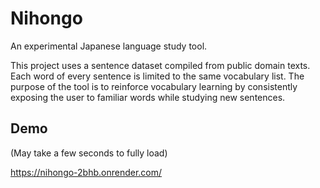 # Nihongo
An experimental Japanese language study tool.

This project uses a sentence dataset compiled from public domain texts. Each word of every sentence is limited to the same vocabulary list. 
The purpose of the tool is to reinforce vocabulary learning by consistently exposing the user to familiar words while studying new sentences.

## Demo
(May take a few seconds to fully load) 

https://nihongo-2bhb.onrender.com/

